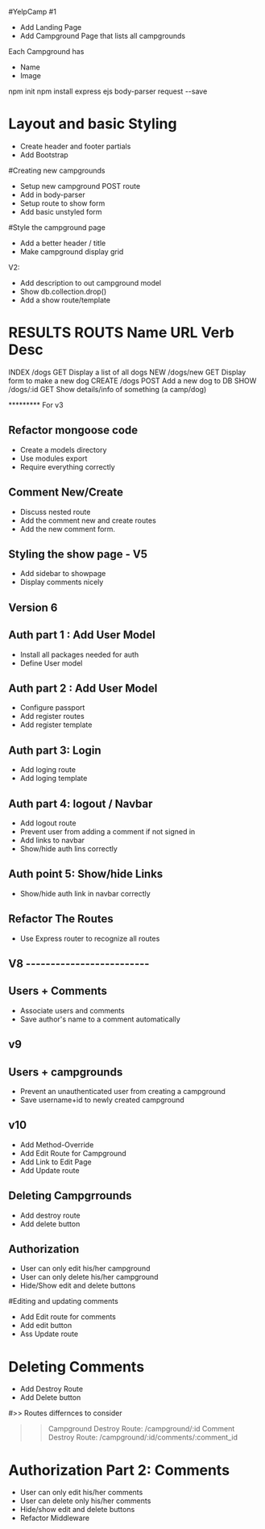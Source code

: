 #YelpCamp #1

* Add Landing Page
* Add Campground Page that lists all campgrounds

Each Campground has 
 * Name
 * Image

 npm init
 npm install express ejs body-parser request --save
 
 # Layout and basic Styling
 * Create header and footer partials
 * Add Bootstrap

 #Creating new campgrounds
 * Setup new campground POST route
 * Add in body-parser
 * Setup route to show form
 * Add basic unstyled form

 #Style the campground page 
 * Add a better header / title
 * Make campground display grid

 V2:
 * Add description to out campground model
 * Show db.collection.drop()
 * Add a show route/template

 RESULTS ROUTS
 Name                    URL                  Verb              Desc
 ===========================================================================================
 INDEX                  /dogs                 GET               Display a list of all dogs
 NEW                    /dogs/new             GET               Display form to make a new dog
 CREATE                 /dogs                 POST              Add a new dog to DB
 SHOW                   /dogs/:id             GET               Show details/info of something (a camp/dog) 

 ********* For v3
 ## Refactor mongoose code
 * Create a models directory
 * Use modules export
 * Require everything correctly 

 ## Comment New/Create
* Discuss nested route
* Add the comment new and create routes
* Add the new comment form.

## Styling the show page - V5
* Add sidebar to showpage
* Display comments nicely

## Version 6
## Auth part 1 : Add User Model
* Install all packages needed for auth
* Define User model

## Auth part 2 : Add User Model
* Configure passport
* Add register routes
* Add register template

## Auth part 3: Login 
* Add loging route
* Add loging template

## Auth part 4: logout / Navbar
* Add logout route
* Prevent user from adding a comment if not signed in
* Add links to navbar
* Show/hide auth lins correctly

## Auth point 5: Show/hide Links
* Show/hide auth link in navbar correctly

## Refactor The Routes
* Use Express router to recognize all routes

## V8 -------------------------
## Users + Comments
* Associate users and comments
* Save author's name to a comment automatically

## v9
## Users + campgrounds
* Prevent an unauthenticated user from creating a campground
* Save username+id to newly created campground

## v10
* Add  Method-Override
* Add Edit Route for Campground
* Add Link to Edit Page
* Add Update route

## Deleting Campgrrounds 
* Add destroy route
* Add delete button

## Authorization
* User can only edit his/her campground
* User can only delete his/her campground
* Hide/Show edit and delete buttons

<!-- 
    Per our RESTful design and nested routning 
    /campgrounds/:id/edit --
    But because of nested 
    /campgrounds/:id/comments/:commets_id/edit 
    But ... /campgrounds/:id/comments is common for all comment router as configured  in app.js
    Hence ... we need to /commets_id/edit this.
-->

#Editing and updating comments
* Add Edit route for comments
* Add edit button
* Ass Update route

# Deleting Comments
* Add Destroy Route
* Add Delete button

#>> Routes differnces to consider
>> Campground Destroy Route: /campground/:id
>> Comment Destroy Route: /campground/:id/comments/:comment_id

# Authorization Part 2: Comments
* User  can only edit his/her comments
* User can delete only his/her comments
* Hide/show edit and delete buttons
* Refactor Middleware
